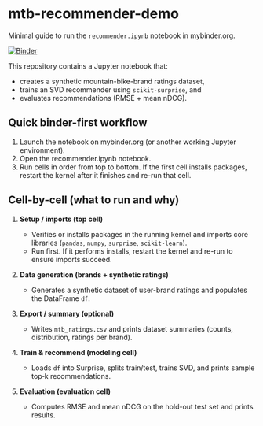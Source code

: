 # mtb-recommender-demo

Minimal guide to run the `recommender.ipynb` notebook in mybinder.org.

[![Binder](https://mybinder.org/badge_logo.svg)](https://mybinder.org/v2/gh/4a4c/mtb-recommender-demo/HEAD?urlpath=%2Fdoc%2Ftree%2Frecommender.ipynb)

This repository contains a Jupyter notebook that:

- creates a synthetic mountain-bike-brand ratings dataset,
- trains an SVD recommender using `scikit-surprise`, and
- evaluates recommendations (RMSE + mean nDCG).

## Quick binder-first workflow

1. Launch the notebook on mybinder.org (or another working Jupyter environment).
2. Open the recommender.ipynb notebook.
3. Run cells in order from top to bottom. If the first cell installs packages, restart the kernel after it finishes and re-run that cell.

## Cell-by-cell (what to run and why)

1. **Setup / imports (top cell)**
   - Verifies or installs packages in the running kernel and imports core libraries (`pandas`, `numpy`, `surprise`, `scikit-learn`).
   - Run first. If it performs installs, restart the kernel and re-run to ensure imports succeed.

2. **Data generation (brands + synthetic ratings)**
   - Generates a synthetic dataset of user-brand ratings and populates the DataFrame `df`.

3. **Export / summary (optional)**
   - Writes `mtb_ratings.csv` and prints dataset summaries (counts, distribution, ratings per brand).

4. **Train & recommend (modeling cell)**
   - Loads `df` into Surprise, splits train/test, trains SVD, and prints sample top‑k recommendations.

5. **Evaluation (evaluation cell)**
   - Computes RMSE and mean nDCG on the hold-out test set and prints results.